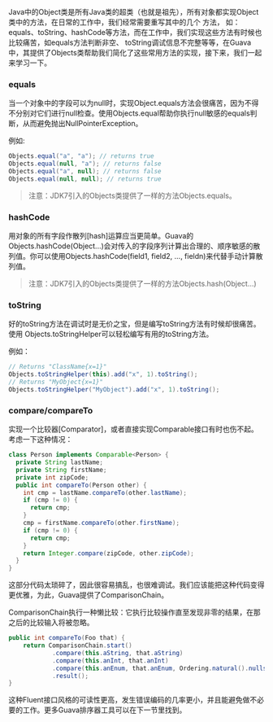 Java中的Object类是所有Java类的超类（也就是祖先），所有对象都实现Object类中的方法，在日常的工作中，我们经常需要重写其中的几个 方法， 如：equals、toString、hashCode等方法，而在工作中，我们实现这些方法有时候也比较痛苦，如equals方法判断非空、 toString调试信息不完整等等，在Guava中，其提供了Objects类帮助我们简化了这些常用方法的实现，接下来，我们一起来学习一下。

### equals

当一个对象中的字段可以为null时，实现Object.equals方法会很痛苦，因为不得不分别对它们进行null检查。使用Objects.equal帮助你执行null敏感的equals判断，从而避免抛出NullPointerException。

例如:

```java
Objects.equal("a", "a"); // returns true
Objects.equal(null, "a"); // returns false
Objects.equal("a", null); // returns false
Objects.equal(null, null); // returns true
```

> 注意：JDK7引入的Objects类提供了一样的方法Objects.equals。

### hashCode

用对象的所有字段作散列[hash]运算应当更简单。Guava的Objects.hashCode(Object...)会对传入的字段序列计算出合理的、顺序敏感的散列值。你可以使用Objects.hashCode(field1, field2, …, fieldn)来代替手动计算散列值。

> 注意：JDK7引入的Objects类提供了一样的方法Objects.hash(Object...)

### toString

好的toString方法在调试时是无价之宝，但是编写toString方法有时候却很痛苦。使用 Objects.toStringHelper可以轻松编写有用的toString方法。

例如：

```java
// Returns "ClassName{x=1}"
Objects.toStringHelper(this).add("x", 1).toString();
// Returns "MyObject{x=1}"
Objects.toStringHelper("MyObject").add("x", 1).toString();
```

### compare/compareTo

实现一个比较器[Comparator]，或者直接实现Comparable接口有时也伤不起。考虑一下这种情况：

```java
class Person implements Comparable<Person> {
  private String lastName;
  private String firstName;
  private int zipCode;
  public int compareTo(Person other) {
    int cmp = lastName.compareTo(other.lastName);
    if (cmp != 0) {
      return cmp;
    }
    cmp = firstName.compareTo(other.firstName);
    if (cmp != 0) {
      return cmp;
    }
    return Integer.compare(zipCode, other.zipCode);
  }
}
```

这部分代码太琐碎了，因此很容易搞乱，也很难调试。我们应该能把这种代码变得更优雅，为此，Guava提供了ComparisonChain。

ComparisonChain执行一种懒比较：它执行比较操作直至发现非零的结果，在那之后的比较输入将被忽略。

```java
public int compareTo(Foo that) {
    return ComparisonChain.start()
            .compare(this.aString, that.aString)
            .compare(this.anInt, that.anInt)
            .compare(this.anEnum, that.anEnum, Ordering.natural().nullsLast())
            .result();
}
```

这种Fluent接口风格的可读性更高，发生错误编码的几率更小，并且能避免做不必要的工作。更多Guava排序器工具可以在下一节里找到。